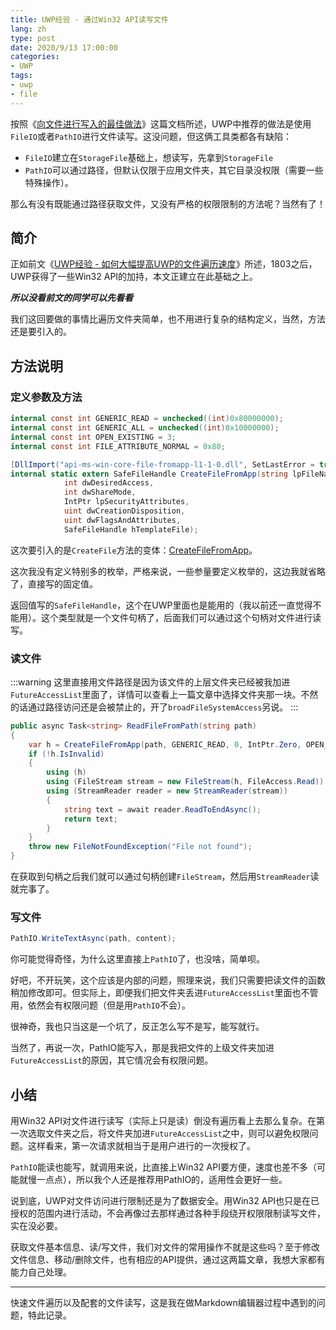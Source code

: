 ```yaml
---
title: UWP经验 - 通过Win32 API读写文件
lang: zh
type: post
date: 2020/9/13 17:00:00
categories:
- UWP
tags:
- uwp
- file
---
```


按照《[向文件进行写入的最佳做法](https://docs.microsoft.com/zh-cn/windows/uwp/files/best-practices-for-writing-to-files)》这篇文档所述，UWP中推荐的做法是使用`FileIO`或者`PathIO`进行文件读写。这没问题，但这俩工具类都各有缺陷：

- `FileIO`建立在`StorageFile`基础上，想读写，先拿到`StorageFile`
- `PathIO`可以通过路径，但默认仅限于应用文件夹，其它目录没权限（需要一些特殊操作）。

那么有没有既能通过路径获取文件，又没有严格的权限限制的方法呢？当然有了！

<!--More-->

## 简介

正如前文《[UWP经验 - 如何大幅提高UWP的文件遍历速度](./uwp_file_1)》所述，1803之后，UWP获得了一些Win32 API的加持，本文正建立在此基础之上。

***所以没看前文的同学可以先看看***

我们这回要做的事情比遍历文件夹简单，也不用进行复杂的结构定义，当然，方法还是要引入的。

## 方法说明

### 定义参数及方法

```csharp
internal const int GENERIC_READ = unchecked((int)0x80000000);
internal const int GENERIC_ALL = unchecked((int)0x10000000);
internal const int OPEN_EXISTING = 3;
internal const int FILE_ATTRIBUTE_NORMAL = 0x80;

[DllImport("api-ms-win-core-file-fromapp-l1-1-0.dll", SetLastError = true, CharSet = CharSet.Unicode)]
internal static extern SafeFileHandle CreateFileFromApp(string lpFileName,
            int dwDesiredAccess,
            int dwShareMode,
            IntPtr lpSecurityAttributes,
            uint dwCreationDisposition,
            uint dwFlagsAndAttributes,
            SafeFileHandle hTemplateFile);
```

这次要引入的是`CreateFile`方法的变体：[CreateFileFromApp](https://docs.microsoft.com/en-us/previous-versions/windows/desktop/legacy/mt846585(v=vs.85))。

这次我没有定义特别多的枚举，严格来说，一些参量要定义枚举的，这边我就省略了，直接写的固定值。

返回值写的`SafeFileHandle`，这个在UWP里面也是能用的（我以前还一直觉得不能用）。这个类型就是一个文件句柄了，后面我们可以通过这个句柄对文件进行读写。

### 读文件

:::warning
这里直接用文件路径是因为该文件的上层文件夹已经被我加进`FutureAccessList`里面了，详情可以查看上一篇文章中选择文件夹那一块。不然的话通过路径访问还是会被禁止的，开了`broadFileSystemAccess`另说。
:::

```csharp
public async Task<string> ReadFileFromPath(string path)
{
    var h = CreateFileFromApp(path, GENERIC_READ, 0, IntPtr.Zero, OPEN_EXISTING, FILE_ATTRIBUTE_NORMAL, new SafeFileHandle(IntPtr.Zero, true));
    if (!h.IsInvalid)
    {
        using (h)
        using (FileStream stream = new FileStream(h, FileAccess.Read))
        using (StreamReader reader = new StreamReader(stream))
        {
            string text = await reader.ReadToEndAsync();
            return text;
        }
    }
    throw new FileNotFoundException("File not found");
}
```

在获取到句柄之后我们就可以通过句柄创建`FileStream`，然后用`StreamReader`读就完事了。

### 写文件

```csharp
PathIO.WriteTextAsync(path, content);
```

你可能觉得奇怪，为什么这里直接上`PathIO`了，也没啥，简单呗。

好吧，不开玩笑，这个应该是内部的问题，照理来说，我们只需要把读文件的函数稍加修改即可。但实际上，即便我们把文件夹丢进`FutureAccessList`里面也不管用，依然会有权限问题（但是用`PathIO`不会）。

很神奇，我也只当这是一个坑了，反正怎么写不是写，能写就行。

当然了，再说一次，PathIO能写入，那是我把文件的上级文件夹加进`FutureAccessList`的原因，其它情况会有权限问题。

## 小结

用Win32 API对文件进行读写（实际上只是读）倒没有遍历看上去那么复杂。在第一次选取文件夹之后，将文件夹加进`FutureAccessList`之中，则可以避免权限问题。这样看来，第一次请求就相当于是用户进行的一次授权了。

`PathIO`能读也能写，就调用来说，比直接上Win32 API要方便，速度也差不多（可能就慢一点点），所以我个人还是推荐用PathIO的，适用性会更好一些。

说到底，UWP对文件访问进行限制还是为了数据安全。用Win32 API也只是在已授权的范围内进行活动，不会再像过去那样通过各种手段绕开权限限制读写文件，实在没必要。

获取文件基本信息、读/写文件，我们对文件的常用操作不就是这些吗？至于修改文件信息、移动/删除文件，也有相应的API提供，通过这两篇文章，我想大家都有能力自己处理。

---

快速文件遍历以及配套的文件读写，这是我在做Markdown编辑器过程中遇到的问题，特此记录。